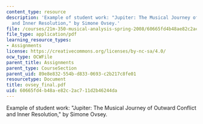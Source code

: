 ```yaml
---
content_type: resource
description: 'Example of student work: "Jupiter: The Musical Journey of Outward Conflict
  and Inner Resolution," by Simone Ovsey.'
file: /courses/21m-350-musical-analysis-spring-2008/60665fd4b48ae82c2ac711d2b46244da_ovsey_final.pdf
file_type: application/pdf
learning_resource_types:
- Assignments
license: https://creativecommons.org/licenses/by-nc-sa/4.0/
ocw_type: OCWFile
parent_title: Assignments
parent_type: CourseSection
parent_uid: 89e8e832-554b-d833-0693-c2b217c8fe01
resourcetype: Document
title: ovsey_final.pdf
uid: 60665fd4-b48a-e82c-2ac7-11d2b46244da
---
```

Example of student work: "Jupiter: The Musical Journey of Outward Conflict and Inner Resolution," by Simone Ovsey.